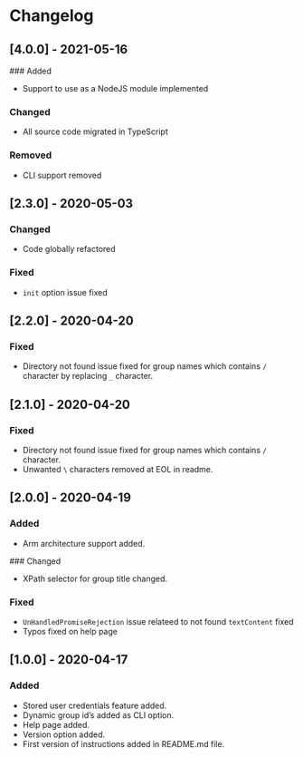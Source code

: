 # Changelog

## [4.0.0] - 2021-05-16

### Added

- Support to use as a NodeJS module implemented

### Changed

- All source code migrated in TypeScript

### Removed

- CLI support removed


## [2.3.0] - 2020-05-03

### Changed
- Code globally refactored

### Fixed
- `init` option issue fixed

## [2.2.0] - 2020-04-20

### Fixed

- Directory not found issue fixed for group names which contains `/` character by replacing `_` character.

## [2.1.0] - 2020-04-20

### Fixed

- Directory not found issue fixed for group names which contains `/` character.
- Unwanted `\` characters removed at EOL in readme.


## [2.0.0] - 2020-04-19

### Added

- Arm architecture support added.

### Changed

- XPath selector for group title changed.

### Fixed

- `UnHandledPromiseRejection` issue relateed to not found `textContent` fixed
- Typos fixed on help page

## [1.0.0] - 2020-04-17

### Added

- Stored user credentials feature added.
- Dynamic group id’s added as CLI option.
- Help page added.
- Version option added.
- First version of instructions added in README.md file.


